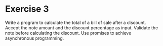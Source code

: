 # Exercise 3

Write a program to calculate the total of a bill of sale after a discount.
Accept the note amount and the discount percentage as input. Validate the note
before calculating the discount. Use promises to achieve asynchronous programming.